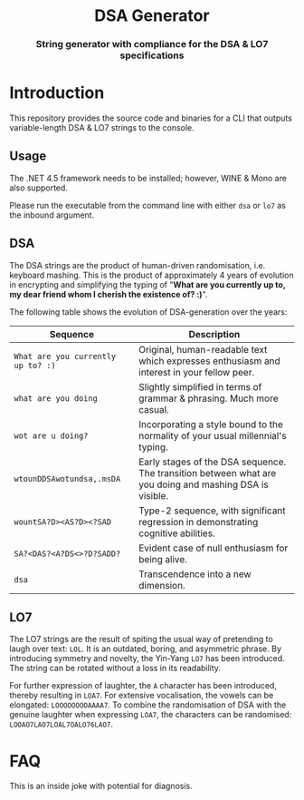 <html>
<h1 align="center">
    DSA Generator
</h1>
<h3 align="center">
    String generator with compliance for the DSA & LO7 specifications
</h3>
</html>

# Introduction

This repository provides the source code and binaries for a CLI that outputs variable-length DSA & LO7 strings to the
console.

## Usage

The .NET 4.5 framework needs to be installed; however, WINE & Mono are also supported.

Please run the executable from the command line with either `dsa` or `lo7` as the inbound argument.

## DSA

The DSA strings are the product of human-driven randomisation, i.e. keyboard mashing.
This is the product of approximately 4 years of evolution in encrypting and simplifying the typing of
"**What are you currently up to, my dear friend whom I cherish the existence of? :)**".

The following table shows the evolution of DSA-generation over the years:

| Sequence                           | Description                                                                                             |
| ---------------------------------- | ------------------------------------------------------------------------------------------------------- |
| `What are you currently up to? :)` | Original, human-readable text which expresses enthusiasm and interest in your fellow peer.              |
| `what are you doing`               | Slightly simplified in terms of grammar & phrasing. Much more casual.                                   |
| `wot are u doing?`                 | Incorporating a style bound to the normality of your usual millennial's typing.                         |
| `wtounDDSAwotundsa,.msDA`          | Early stages of the DSA sequence. The transition between what are you doing and mashing DSA is visible. |
| `wountSA?D><AS?D><?SAD`            | Type-2 sequence, with significant regression in demonstrating cognitive abilities.                      |
| `SA?<DAS?<A?DS<>?D?SADD?`          | Evident case of null enthusiasm for being alive.                                                        |
| `dsa`                              | Transcendence into a new dimension.                                                                     |

## LO7

The LO7 strings are the result of spiting the usual way of pretending to laugh over text: `LOL`.
It is an outdated, boring, and asymmetric phrase. By introducing symmetry and novelty, the Yin-Yang `LO7` has been
introduced. The string can be rotated without a loss in its readability.

For further expression of laughter, the `A` character has been introduced, thereby resulting in `LOA7`.
For extensive vocalisation, the vowels can be elongated: `LOOOOOOOOAAAA7`. To combine the randomisation of DSA with the
genuine laughter when expressing `LOA7`, the characters can be randomised: `LOOAO7LAO7LOAL7OALO76LAO7`.

# FAQ

This is an inside joke with potential for diagnosis.

